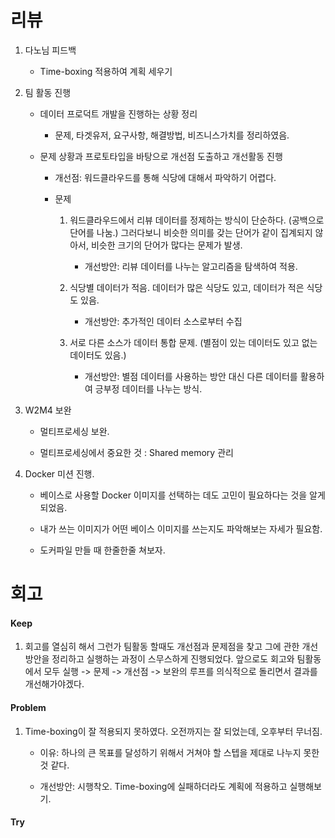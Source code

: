 # 리뷰
1. 다노님 피드백

    - Time-boxing 적용하여 계획 세우기

2. 팀 활동 진행

    - 데이터 프로덕트 개발을 진행하는 상황 정리

        - 문제, 타겟유저, 요구사항, 해결방법, 비즈니스가치를 정리하였음.

    - 문제 상황과 프로토타입을 바탕으로 개선점 도출하고 개선활동 진행

        - 개선점: 워드클라우드를 통해 식당에 대해서 파악하기 어렵다.

        - 문제

            1. 워드클라우드에서 리뷰 데이터를 정제하는 방식이 단순하다. (공백으로 단어를 나눔.) 그러다보니 비슷한 의미를 갖는 단어가 같이 집계되지 않아서, 비슷한 크기의 단어가 많다는 문제가 발생.

                - 개선방안: 리뷰 데이터를 나누는 알고리즘을 탐색하여 적용.

            2. 식당별 데이터가 적음. 데이터가 많은 식당도 있고, 데이터가 적은 식당도 있음.

                - 개선방안: 추가적인 데이터 소스로부터 수집

            3. 서로 다른 소스가 데이터 통합 문제. (별점이 있는 데이터도 있고 없는 데이터도 있음.)

                - 개선방안: 별점 데이터를 사용하는 방안 대신 다른 데이터를 활용하여 긍부정 데이터를 나누는 방식.

3. W2M4 보완

    - 멀티프로세싱 보완.

    - 멀티프로세싱에서 중요한 것 : Shared memory 관리

4. Docker 미션 진행.

    - 베이스로 사용할 Docker 이미지를 선택하는 데도 고민이 필요하다는 것을 알게 되었음.

    - 내가 쓰는 이미지가 어떤 베이스 이미지를 쓰는지도 파악해보는 자세가 필요함.

    - 도커파일 만들 때 한줄한줄 쳐보자.

# 회고
#### Keep
1. 회고를 열심히 해서 그런가 팀활동 할때도 개선점과 문제점을 찾고 그에 관한 개선방안을 정리하고 실행하는 과정이 스무스하게 진행되었다. 앞으로도 회고와 팀활동에서 모두 실행 -> 문제 -> 개선점 -> 보완의 루프를 의식적으로 돌리면서 결과를 개선해가야겠다.

#### Problem
1. Time-boxing이 잘 적용되지 못하였다. 오전까지는 잘 되었는데, 오후부터 무너짐.

    - 이유: 하나의 큰 목표를 달성하기 위해서 거쳐야 할 스텝을 제대로 나누지 못한 것 같다.

    - 개선방안: 시행착오. Time-boxing에 실패하더라도 계획에 적용하고 실행해보기.

#### Try